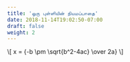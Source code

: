 ```yaml
---
title: 'ஒரு புள்ளியின் நியமப்பாதை'
date: 2018-11-14T19:02:50-07:00
draft: false
weight: 2
---
```



\\[ x = {-b \pm \sqrt{b^2-4ac} \over 2a} \\]